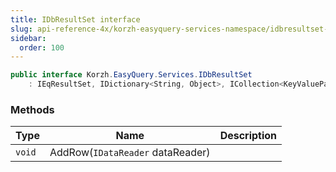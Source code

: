 ```yaml
---
title: IDbResultSet interface
slug: api-reference-4x/korzh-easyquery-services-namespace/idbresultset-interface
sidebar:
  order: 100
---
```


```csharp
public interface Korzh.EasyQuery.Services.IDbResultSet
    : IEqResultSet, IDictionary<String, Object>, ICollection<KeyValuePair<String, Object>>, IEnumerable<KeyValuePair<String, Object>>, IEnumerable

```

### Methods

| Type | Name | Description | 
| --- | --- | --- | 
| `void` | AddRow(`IDataReader` dataReader) |  |
